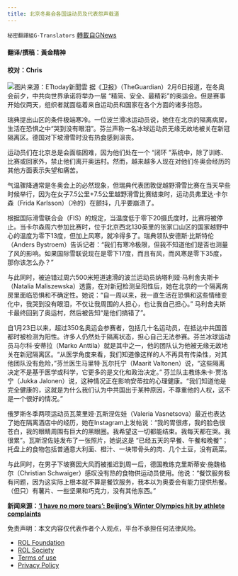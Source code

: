 ```yaml
---
title: 北京冬奥会各国运动员及代表怨声载道
---
```

`秘密翻譯組G-Translators` [轉載自GNews](https://gnews.org/zh-hans/1968810/)

#### 翻译/撰稿：黃金精神

#### 校对：Chris
![](https://assets.gnews.org/wp-content/uploads/2022/02/图片1-8.jpg)图片来源：ETtoday新聞雲
据《卫报》（TheGuardian）2月6日报道，在冬奥会前夕，中共向世界承诺将举办一届 “精简、安全、最精彩”的奥运会。但是赛事开始仅两天，组织者就面临着来自运动员和国家在各个方面的诸多抱怨。

瑞典提出山区的条件极端寒冷。一位波兰滑冰运动员说，她住在北京的隔离病房，生活在恐惧之中“哭到没有眼泪”。芬兰声称一名冰球运动员无缘无故地被关在新冠隔离区。德国对下坡滑雪时没有热食感到沮丧。

运动员们在北京总是会面临困难，因为他们处在一个 “闭环 ”系统中，除了训练、比赛或回家外，禁止他们离开奥运村。然而，越来越多人现在对他们冬奥会经历的其他方面表示失望和痛苦。

气温骤降通常是冬奥会上的必然现象，但瑞典代表团敦促越野滑雪比赛在当天早些时候举行，因为在女子7.5公里+7.5公里越野滑雪比赛结束时，运动员弗里达·卡尔森（Frida Karlsson）（冷的）在颤抖，几乎要崩溃了。

根据国际滑雪联合会（FIS）的规定，当温度低于零下20摄氏度时，比赛将被停止。当卡尔森周六参加比赛时，位于北京西北130英里的张家口山区的国家越野中心的温度为零下13度，但加上风寒，就冷得多了。瑞典领队安德斯·比斯特伦（Anders Bystroem）告诉记者：“我们有寒冷极限，但我不知道他们是否也测量了风的影响。如果国际雪联说现在是零下17度，而且有风，而风寒是零下35度，那你该怎么办？”

与此同时，被迫错过周六500米短道速滑的波兰运动员纳塔利娅·马利舍夫斯卡（Natalia Maliszewska）透露，在对新冠检测呈阳性后，她在北京的一个隔离病房里面临恐惧和不确定性。她说：“自一周以来，我一直生活在恐惧和这些情绪变化中，我哭到没有眼泪，不仅让我周围的人担心，也让我自己担心。” 马利舍夫斯卡最终回到了奥运村，然后被告知“是他们搞错了”。

自1月23日以来，超过350名奥运会参赛者，包括几十名运动员，在抵达中共国首都时被检测为阳性。许多人仍然处于隔离状态，担心自己无法参赛。芬兰冰球运动员马尔科·安蒂拉（Marko Anttila）就是其中之一，他的团队认为他被无缘无故地关在新冠隔离区。“从医学角度来看，我们知道像这样的人不再具有传染性，对其他团队没有危险，”芬兰医生马里特·瓦尔托宁（Maarit Valtonen）说，“这些隔离决定不是基于医学或科学，它更多的是文化和政治决定。” 芬兰队主教练朱卡·贾洛宁（Jukka Jalonen）说，这种情况正在影响安蒂拉的心理健康。“我们知道他是完全健康的，这就是为什么我们认为中共国出于某种原因，不尊重他的人权，这不是一个很好的情况。”

俄罗斯冬季两项运动员瓦莱里娅·瓦斯涅佐娃（Valeria Vasnetsova）最近也表达了她在隔离酒店中的经历，她在Instagram上发帖说：“我的胃很疼，我的脸色很苍白，我的眼睛周围有巨大的黑眼圈。我希望这一切都能结束。我每天都在哭。我很累”。瓦斯涅佐娃发布了一张照片，她说这是 “已经五天的早餐、午餐和晚餐”；托盘上的食物包括普通意大利面、橙汁、一块带骨头的肉、几个土豆，没有蔬菜。

与此同时，在男子下坡赛因大风而被推迟到周一后，德国教练克里斯蒂安·施魏格尔（Christian Schwaiger）感叹没有热的食物供运动员使用。他说：“餐饮服务极有问题，因为这实际上根本就不算是餐饮服务，我本以为奥委会有能力提供热餐。（但只）有薯片、一些坚果和巧克力，没有其他东西。”

**新闻来源：**[**‘I have no more tears’: Beijing’s Winter Olympics hit by athlete complaints**](https://www.theguardian.com/sport/2022/feb/06/i-have-no-more-tears-beijing-winter-olympics-hit-by-athlete-complaints)

 

免责声明：本文内容仅代表作者个人观点，平台不承担任何法律风险。

- [ROL Foundation](https://rolfoundation.org/)
- [ROL Society](https://rolsociety.org/)
- [Terms of use](https://gnews.org/terms-of-use-3/)
- [Privacy Policy](https://gnews.org/privacy-policy/)

